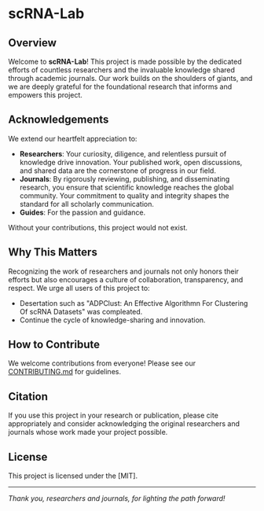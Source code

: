 # scRNA-Lab

## Overview

Welcome to **scRNA-Lab**! This project is made possible by the dedicated efforts of countless researchers and the invaluable knowledge shared through academic journals. Our work builds on the shoulders of giants, and we are deeply grateful for the foundational research that informs and empowers this project.

## Acknowledgements

We extend our heartfelt appreciation to:

- **Researchers**: Your curiosity, diligence, and relentless pursuit of knowledge drive innovation. Your published work, open discussions, and shared data are the cornerstone of progress in our field.
- **Journals**: By rigorously reviewing, publishing, and disseminating research, you ensure that scientific knowledge reaches the global community. Your commitment to quality and integrity shapes the standard for all scholarly communication.
- **Guides**: For the passion and guidance.

Without your contributions, this project would not exist.

## Why This Matters

Recognizing the work of researchers and journals not only honors their efforts but also encourages a culture of collaboration, transparency, and respect. We urge all users of this project to:

- Desertation such as "ADPClust: An Effective Algorithmn For Clustering Of scRNA Datasets" was compleated.
- Continue the cycle of knowledge-sharing and innovation.

## How to Contribute

We welcome contributions from everyone! Please see our [CONTRIBUTING.md](CONTRIBUTING.md) for guidelines.

## Citation

If you use this project in your research or publication, please cite appropriately and consider acknowledging the original researchers and journals whose work made your project possible.

## License

This project is licensed under the [MIT].

---

*Thank you, researchers and journals, for lighting the path forward!*
